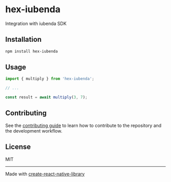 # hex-iubenda

Integration with iubenda SDK

## Installation

```sh
npm install hex-iubenda
```

## Usage


```js
import { multiply } from 'hex-iubenda';

// ...

const result = await multiply(3, 7);
```


## Contributing

See the [contributing guide](CONTRIBUTING.md) to learn how to contribute to the repository and the development workflow.

## License

MIT

---

Made with [create-react-native-library](https://github.com/callstack/react-native-builder-bob)
